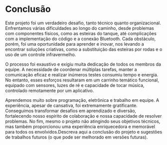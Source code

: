 # Conclusão
Este projeto foi um verdadeiro desafio, tanto técnico quanto organizacional. Enfrentamos várias dificuldades ao longo do caminho, desde problemas com componentes físicos, como as esteiras do tanque, até complicações com a implementação do código e a conexão Bluetooth. Cada obstáculo, porém, foi uma oportunidade para aprender e inovar, nos levando a encontrar soluções criativas, como a substituição das esteiras por rodas e o uso de um controle infravermelho.

O processo foi exaustivo e exigiu muita dedicação de todos os membros da equipe. A necessidade de coordenar múltiplas tarefas, manter a comunicação eficaz e realizar inúmeros testes consumiu tempo e energia. No entanto, esses esforços resultaram em um carrinho temático funcional, equipado com sensores, luzes de ré e capacidade de tocar música, controlado remotamente por um aplicativo.

Aprendemos muito sobre programação, eletrônica e trabalho em equipe. A experiência, apesar de cansativa, foi extremamente gratificante. Conseguimos transformar desafios em aprendizado e diversão, fortalecendo nosso espírito de colaboração e nossa capacidade de resolver problemas. No fim, mesmo o projeto não atingindo seus objetivos técnicos, mas também proporcionou uma experiência enriquecedora e memorável para todos os envolvidos.Descreva aqui a conclusão do projeto e sugestões de trabalhos futuros (o que pode ser melhorado em versões futuras).
